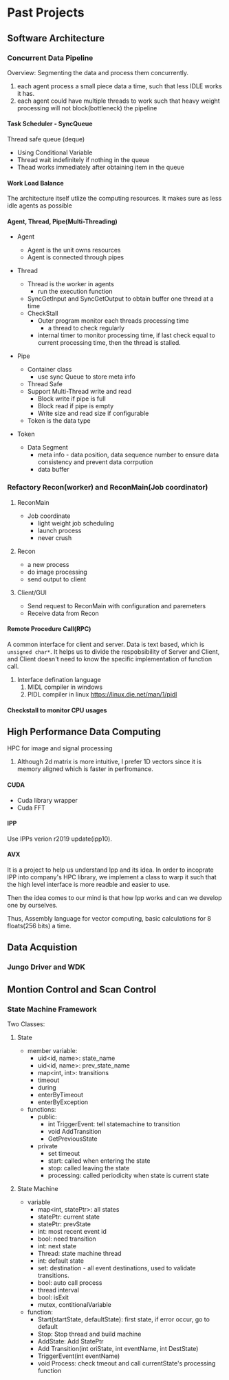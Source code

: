 # Past Projects

## Software Architecture

### Concurrent Data Pipeline
Overview: Segmenting the data and process them concurrently.
1. each agent process a small piece data a time, such that less IDLE works it has.
2. each agent could have multiple threads to work such that heavy weight processing will not block(bottleneck) the pipeline 

#### Task Scheduler - SyncQueue
Thread safe queue (deque)
* Using Conditional Variable
* Thread wait indefinitely if nothing in the queue
* Thead works immediately after obtaining item in the queue

#### Work Load Balance
The architecture itself utlize the computing resources. It makes sure as less idle agents as possible

#### Agent, Thread, Pipe(Multi-Threading)
* Agent 
    * Agent is the unit owns resources
    * Agent is connected through pipes

* Thread
    * Thread is the worker in agents
        * run the execution function
    * SyncGetInput and SyncGetOutput to obtain buffer one thread at a time
    * CheckStall
        * Outer program monitor each threads processing time
            * a thread to check regularly
        * internal timer to monitor processing time, if last check equal to current processing time, then the thread is stalled.
* Pipe
    * Container class
        * use sync Queue to store meta info
    * Thread Safe
    * Support Multi-Thread write and read
        * Block write if pipe is full
        * Block read if pipe is empty
        * Write size and read size if configurable
    * Token is the data type
* Token
    * Data Segment
        * meta info - data position, data sequence number to ensure data consistency and prevent data corrpution
        * data buffer


### Refactory Recon(worker) and ReconMain(Job coordinator) 
1. ReconMain
    - Job coordinate
        - light weight job scheduling
        - launch process
        - never crush
2. Recon
    - a new process
    - do image processing
    - send output to client

3. Client/GUI
    - Send request to ReconMain with configuration and paremeters
    - Receive data from Recon

#### Remote Procedure Call(RPC)
A common interface for client and server. Data is text based, which is `unsigned char*`. It helps us to divide the respobsibility of Server and Client, and Client doesn't need to know the specific implementation of function call.

1. Interface defination language
    1. MIDL compiler in windows
    2. PIDL compiler in linux https://linux.die.net/man/1/pidl

#### Checkstall to monitor CPU usages


## High Performance Data Computing
HPC for image and signal processing
1. Although 2d matrix is more intuitive, I prefer 1D vectors since it is memory aligned which is faster in perfromance.

#### CUDA
* Cuda library wrapper
* Cuda FFT

#### IPP
Use IPPs verion r2019 update(ipp10).

#### AVX
It is a project to help us understand Ipp and its idea. In order to incoprate IPP into company's HPC library, we implement a class to warp it such that the high level interface is more readble and easier to use.

Then the idea comes to our mind is that how Ipp works and can we develop one by ourselves.

Thus, Assembly language for vector computing, basic calculations for 8 floats(256 bits) a time. 

## Data Acquistion 
### Jungo Driver and WDK  


## Montion Control and Scan Control
### State Machine Framework

Two Classes:
1. State
    - member variable:
        - uid<id, name>: state_name
        - uid<id, name>: prev_state_name
        - map<int, int>: transitions
        - timeout
        - during
        - enterByTimeout
        - enterByException
    - functions:
        - public:
            - int TriggerEvent: tell statemachine to transition
            - void AddTransition
            - GetPreviousState
        - private
            - set timeout
            - start: called when entering the state
            - stop: called leaving the state
            - processing: called periodicity when state is current state

2. State Machine
    - variable
        - map<int, statePtr>: all states
        - statePtr: current state
        - statePtr: prevState
        - int: most recent event id
        - bool: need transition
        - int: next state
        - Thread: state machine thread
        - int: default state
        - set<int>: destination - all event destinations, used to validate transitions.
        - bool: auto call process
        - thread interval
        - bool: isExit
        - mutex, contitionalVariable
    - function:
        - Start(startState, defaultState): first state, if error occur, go to default
        - Stop: Stop thread and build machine
        - AddState: Add StatePtr
        - Add Transition(int oriState, int eventName, int DestState)
        - TriggerEvent(int eventName)
        - void Process: check tmeout and call currentState's processing function
